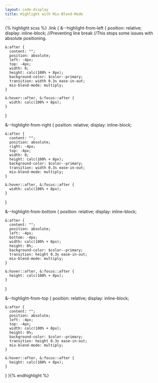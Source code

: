 ```yaml
---
layout: code-display
title: Highlight with Mix-Blend-Mode
---
```


{% highlight scss %}
.link {
  &--highlight-from-left {
    position: relative;
    display: inline-block; //Preventing line break
    //This stops some issues with absolute positioning.
    
    &:after {
      content: "";
      position: absolute;
      left: -4px;
      top: -4px;
      width: 0;
      height: calc(100% + 8px);
      background-color: $color--primary;
      transition: width 0.3s ease-in-out;
      mix-blend-mode: multiply;
    }
    
    &:hover::after, &:focus::after {
      width: calc(100% + 8px);
    }
  }

  &--highlight-from-right {
    position: relative;
    display: inline-block;
    
    &:after {
      content: "";
      position: absolute;
      right: -4px;
      top: -4px;
      width: 0;
      height: calc(100% + 8px);
      background-color: $color--primary;
      transition: width 0.3s ease-in-out;
      mix-blend-mode: multiply;
    }
    
    &:hover::after, &:focus::after {
      width: calc(100% + 8px);
    }
  }

  &--highlight-from-bottom {
    position: relative;
    display: inline-block;

    &:after {
      content: "";
      position: absolute;
      left: -4px;
      bottom: -4px;
      width: calc(100% + 8px);
      height: 0%;
      background-color: $color--primary;
      transition: height 0.3s ease-in-out;
      mix-blend-mode: multiply;
    }
    
    &:hover::after, &:focus::after {
      height: calc(100% + 8px);
    }
  }

  &--highlight-from-top {
    position: relative;
    display: inline-block;
    
    &:after {
      content: "";
      position: absolute;
      left: -4px;
      top: -4px;
      width: calc(100% + 8px);
      height: 0%;
      background-color: $color--primary;
      transition: height 0.3s ease-in-out;
      mix-blend-mode: multiply;
    }
    
    &:hover::after, &:focus::after {
      height: calc(100% + 8px);
    }
  }
}{% endhighlight %}